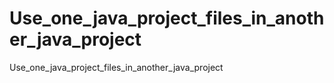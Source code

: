 # Use_one_java_project_files_in_another_java_project
Use_one_java_project_files_in_another_java_project
